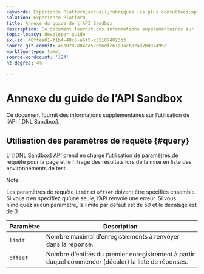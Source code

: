 ```yaml
---
keywords: Experience Platform;accueil;rubriques les plus consultées;api;API;environnement de test;environnement de test;environnements de test;environnements de test
solution: Experience Platform
title: Annexe du guide de l’API Sandbox
description: Ce document fournit des informations supplémentaires sur l’utilisation de l’API Sandbox.
topic-legacy: developer guide
exl-id: 48ffea01-f1b4-48c6-a6f5-c321074023d3
source-git-commit: a8b0282004dd57096dfc63a9adb82ad70d37495d
workflow-type: tm+mt
source-wordcount: '124'
ht-degree: 4%

---
```


# Annexe du guide de l’API Sandbox

Ce document fournit des informations supplémentaires sur l’utilisation de l’API [!DNL Sandbox].

## Utilisation des paramètres de requête {#query}

L’ [[!DNL Sandbox] API](https://www.adobe.io/experience-platform-apis/references/sandbox) prend en charge l’utilisation de paramètres de requête pour la page et le filtrage des résultats lors de la mise en liste des environnements de test.

>[!NOTE]
>
>Les paramètres de requête `limit` et `offset` doivent être spécifiés ensemble. Si vous n’en spécifiez qu’une seule, l’API renvoie une erreur. Si vous n’indiquez aucun paramètre, la limite par défaut est de 50 et le décalage est de 0.

| Paramètre | Description |
| --- | --- |
| `limit` | Nombre maximal d’enregistrements à renvoyer dans la réponse. |
| `offset` | Nombre d’entités du premier enregistrement à partir duquel commencer (décaler) la liste de réponses. |
